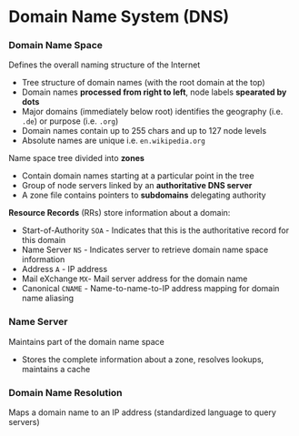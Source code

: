# Domain Name System (DNS)


### Domain Name Space

Defines the overall naming structure of the Internet

- Tree structure of domain names (with the root domain at the top)
- Domain names **processed from right to left**, node labels **spearated by dots**
- Major domains (immediately below root) identifies the geography (i.e. `.de`) or purpose (i.e. `.org`)
- Domain names contain up to 255 chars and up to 127 node levels
- Absolute names are unique i.e. `en.wikipedia.org`

Name space tree divided into **zones**

- Contain domain names starting at a particular point in the tree
- Group of node servers linked by an **authoritative DNS server**
- A zone file contains pointers to **subdomains** delegating authority

**Resource Records** (RRs) store information about a domain:

- Start-of-Authority `SOA` - Indicates that this is the authoritative record for this domain
- Name Server `NS` - Indicates server to retrieve domain name space information
- Address `A` - IP address
- Mail eXchange `MX`- Mail server address for the domain name
- Canonical `CNAME` -  Name-to-name-to-IP address mapping for domain name aliasing

### Name Server

Maintains part of the domain name space 

- Stores the complete information about a zone, resolves lookups, maintains a cache



### Domain Name Resolution

Maps a domain name to an IP address (standardized language to query servers)
